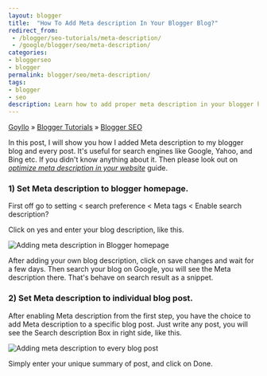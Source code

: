 ```yaml
---
layout: blogger
title:  "How To Add Meta description In Your Blogger Blog?"
redirect_from:
 - /blogger/seo-tutorials/meta-description/
 - /google/blogger/seo/meta-description/
categories: 
- bloggerseo
- blogger
permalink: blogger/seo/meta-description/
tags: 
- blogger
- seo
description: Learn how to add proper meta description in your blogger homepage also in your every blog post.
---
```


<div class="breadcrumb">
<span itemscope='itemscope' itemtype='http://data-vocabulary.org/Breadcrumb'><a href="/" itemprop="url"><span title="Goyllo" itemprop='title'>Goyllo</span></a></span>
<span itemscope='itemscope' itemtype='http://data-vocabulary.org/Breadcrumb'>&#187; <a href="/blogger/" itemprop="url"><span title="Blogger Tutorials" itemprop='title'>Blogger Tutorials</span></a></span>
<span itemscope='itemscope' itemtype='http://data-vocabulary.org/Breadcrumb'>&#187; <a href="/blogger/seo/" itemprop="url"><span title="Blogger SEO" itemprop='title'>Blogger SEO</span></a></span>
</div>

In this post, I will show you how I added Meta description to my blogger blog and every post. It's useful for search engines like Google, Yahoo, and Bing etc. If you didn't know anything about it. Then please look out on [*optimize meta description in your website*](/seo/basics/optimize-meta-description/) guide.

### 1) Set Meta description to blogger homepage. ###

First off go to setting < search preference < Meta tags < Enable search description? 

Click on yes and enter your blog description, like this.

<img class="img-responsive" alt="Adding meta description in Blogger homepage" src="{{ site.imgurl }}/add-blog-description-in-blogger.jpg" title="Adding meta description in Blogger homepage" /><br />

<p>After adding your own blog description, click on save changes and wait for a few days. Then search your blog on Google, you will see the Meta description there. That's behave on search result as a snippet.</p>

### 2) Set Meta description to individual blog post. ###

<p>After enabling Meta description from the first step, you have the choice to add Meta description to a specific blog post. Just write any post, you will see the Search description Box in right side, like this.</p>

<img class="img-responsive" alt="Adding meta description to every blog post" src="{{ site.imgurl }}/add-meta-description-to-individual-blog-post.jpg" title="Adding meta description to every blog post" /><br />

Simply enter your unique summary of post, and click on Done.
